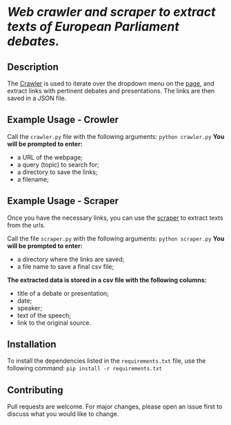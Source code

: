 # *Web crawler and scraper to extract texts of European Parliament debates.*

## Description
The [Crawler](https://github.com/DaryaTereshchenko/EUParliament_scraper/blob/main/src/crawler.py) is used to iterate over the dropdown menu on the [page](https://www.europarl.europa.eu/plenary/en/debates-video.html#sidesForm), and extract links with pertinent debates and presentations. 
The links are then saved in a JSON file.

## Example Usage - Crowler 
Call the `crawler.py` file with the following arguments:
```python crawler.py```
**You will be prompted to enter:**
- a URL of the webpage;
- a query (topic) to search for; 
- a directory to save the links;
- a filename;

## Example Usage - Scraper
Once you have the necessary links, you can use the [scraper](https://github.com/DaryaTereshchenko/EUParliament_scraper/blob/main/src/scraper.py) to extract texts from the urls.

Call the file `scraper.py` with the following arguments:
```python scraper.py```
**You will be prompted to enter:**
- a directory where the links are saved;
- a file name to save a final csv file;

**The extracted data is stored in a csv file with the following columns:**
- title of a debate or presentation;
- date;
- speaker;
- text of the speech;
- link to the original source.

## Installation
To install the dependencies listed in the `requirements.txt` file, use the following command:
```pip install -r requirements.txt```

## Contributing
Pull requests are welcome. For major changes, please open an issue first to discuss what you would like to change.